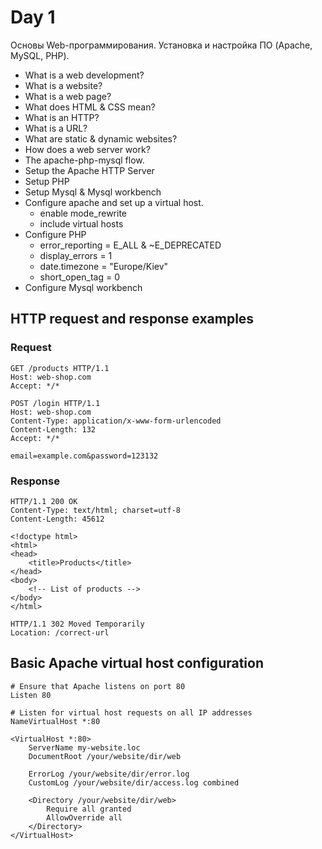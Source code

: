 # Day 1 

Основы Web-программирования. Установка и настройка ПО (Apache, MySQL, PHP).

* What is a web development?
* What is a website?
* What is a web page?
* What does HTML & CSS mean?
* What is an HTTP?
* What is a URL?
* What are static & dynamic websites?
* How does a web server work?
* The apache-php-mysql flow.
* Setup the Apache HTTP Server
* Setup PHP
* Setup Mysql & Mysql workbench
* Configure apache and set up a virtual host.
  * enable mode_rewrite
  * include virtual hosts
* Configure PHP
  * error_reporting = E_ALL & ~E_DEPRECATED
  * display_errors = 1
  * date.timezone = "Europe/Kiev"
  * short_open_tag = 0
* Configure Mysql workbench

## HTTP request and response examples

### Request
```
GET /products HTTP/1.1
Host: web-shop.com
Accept: */*
```

```
POST /login HTTP/1.1
Host: web-shop.com
Content-Type: application/x-www-form-urlencoded
Content-Length: 132
Accept: */*

email=example.com&password=123132
```

### Response
```
HTTP/1.1 200 OK
Content-Type: text/html; charset=utf-8
Content-Length: 45612

<!doctype html>
<html>
<head>
    <title>Products</title>
</head>
<body>
    <!-- List of products -->
</body>
</html>
```

```
HTTP/1.1 302 Moved Temporarily
Location: /correct-url
```

## Basic Apache virtual host configuration
```
# Ensure that Apache listens on port 80
Listen 80

# Listen for virtual host requests on all IP addresses
NameVirtualHost *:80

<VirtualHost *:80>
    ServerName my-website.loc
    DocumentRoot /your/website/dir/web

    ErrorLog /your/website/dir/error.log
    CustomLog /your/website/dir/access.log combined

    <Directory /your/website/dir/web>
        Require all granted
        AllowOverride all
    </Directory>
</VirtualHost>
```
